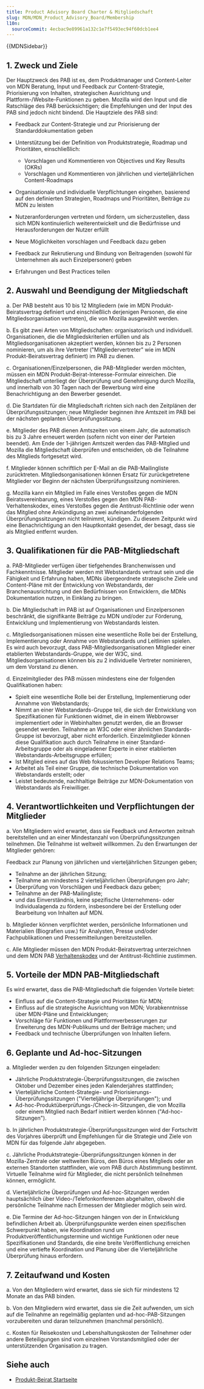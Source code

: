 ```yaml
---
title: Product Advisory Board Charter & Mitgliedschaft
slug: MDN/MDN_Product_Advisory_Board/Membership
l10n:
  sourceCommit: 4ecbac9e89961a132c1e7f5493ec94f60dcb1ee4
---
```


{{MDNSidebar}}

## 1. Zweck und Ziele

Der Hauptzweck des PAB ist es, dem Produktmanager und Content-Leiter von MDN Beratung, Input und Feedback zur Content-Strategie, Priorisierung von Inhalten, strategischen Ausrichtung und Plattform-/Website-Funktionen zu geben. Mozilla wird den Input und die Ratschläge des PAB berücksichtigen; die Empfehlungen und der Input des PAB sind jedoch nicht bindend. Die Hauptziele des PAB sind:

- Feedback zur Content-Strategie und zur Priorisierung der Standarddokumentation geben
- Unterstützung bei der Definition von Produktstrategie, Roadmap und Prioritäten, einschließlich:

  - Vorschlagen und Kommentieren von Objectives und Key Results (OKRs)
  - Vorschlagen und Kommentieren von jährlichen und vierteljährlichen Content-Roadmaps

- Organisationale und individuelle Verpflichtungen eingehen, basierend auf den definierten Strategien, Roadmaps und Prioritäten, Beiträge zu MDN zu leisten
- Nutzeranforderungen vertreten und fördern, um sicherzustellen, dass sich MDN kontinuierlich weiterentwickelt und die Bedürfnisse und Herausforderungen der Nutzer erfüllt
- Neue Möglichkeiten vorschlagen und Feedback dazu geben
- Feedback zur Rekrutierung und Bindung von Beitragenden (sowohl für Unternehmen als auch Einzelpersonen) geben
- Erfahrungen und Best Practices teilen

## 2. Auswahl und Beendigung der Mitgliedschaft

a. Der PAB besteht aus 10 bis 12 Mitgliedern (wie im MDN Produkt-Beiratsvertrag definiert und einschließlich derjenigen Personen, die eine Mitgliedsorganisation vertreten), die von Mozilla ausgewählt werden.

b. Es gibt zwei Arten von Mitgliedschaften: organisatorisch und individuell. Organisationen, die die Mitgliedskriterien erfüllen und als Mitgliedsorganisationen akzeptiert werden, können bis zu 2 Personen nominieren, um als ihre Vertreter ("Mitgliedervertreter" wie im MDN Produkt-Beiratsvertrag definiert) im PAB zu dienen.

c. Organisationen/Einzelpersonen, die PAB-Mitglieder werden möchten, müssen ein MDN Produkt-Beirat-Interesse-Formular einreichen. Die Mitgliedschaft unterliegt der Überprüfung und Genehmigung durch Mozilla, und innerhalb von 30 Tagen nach der Bewerbung wird eine Benachrichtigung an den Bewerber gesendet.

d. Die Startdaten für die Mitgliedschaft richten sich nach den Zeitplänen der Überprüfungssitzungen; neue Mitglieder beginnen ihre Amtszeit im PAB bei der nächsten geplanten Überprüfungssitzung.

e. Mitglieder des PAB dienen Amtszeiten von einem Jahr, die automatisch bis zu 3 Jahre erneuert werden (sofern nicht von einer der Parteien beendet). Am Ende der 1-jährigen Amtszeit werden das PAB-Mitglied und Mozilla die Mitgliedschaft überprüfen und entscheiden, ob die Teilnahme des Mitglieds fortgesetzt wird.

f. Mitglieder können schriftlich per E-Mail an die PAB-Mailingliste zurücktreten. Mitgliedsorganisationen können Ersatz für zurückgetretene Mitglieder vor Beginn der nächsten Überprüfungssitzung nominieren.

g. Mozilla kann ein Mitglied im Falle eines Verstoßes gegen die MDN Beiratsvereinbarung, eines Verstoßes gegen den MDN PAB-Verhaltenskodex, eines Verstoßes gegen die Antitrust-Richtlinie oder wenn das Mitglied ohne Ankündigung an zwei aufeinanderfolgenden Überprüfungssitzungen nicht teilnimmt, kündigen. Zu diesem Zeitpunkt wird eine Benachrichtigung an den Hauptkontakt gesendet, der besagt, dass sie als Mitglied entfernt wurden.

## 3. Qualifikationen für die PAB-Mitgliedschaft

a. PAB-Mitglieder verfügen über tiefgehendes Branchenwissen und Fachkenntnisse. Mitglieder werden mit Webstandards vertraut sein und die Fähigkeit und Erfahrung haben, MDNs übergeordnete strategische Ziele und Content-Pläne mit der Entwicklung von Webstandards, der Branchenausrichtung und den Bedürfnissen von Entwicklern, die MDNs Dokumentation nutzen, in Einklang zu bringen.

b. Die Mitgliedschaft im PAB ist auf Organisationen und Einzelpersonen beschränkt, die signifikante Beiträge zu MDN und/oder zur Förderung, Entwicklung und Implementierung von Webstandards leisten.

c. Mitgliedsorganisationen müssen eine wesentliche Rolle bei der Erstellung, Implementierung oder Annahme von Webstandards und Leitlinien spielen. Es wird auch bevorzugt, dass PAB-Mitgliedsorganisationen Mitglieder einer etablierten Webstandards-Gruppe, wie der W3C, sind. Mitgliedsorganisationen können bis zu 2 individuelle Vertreter nominieren, um dem Vorstand zu dienen.

d. Einzelmitglieder des PAB müssen mindestens eine der folgenden Qualifikationen haben:

- Spielt eine wesentliche Rolle bei der Erstellung, Implementierung oder Annahme von Webstandards;
- Nimmt an einer Webstandards-Gruppe teil, die sich der Entwicklung von Spezifikationen für Funktionen widmet, die in einem Webbrowser implementiert oder in Webinhalten genutzt werden, die an Browser gesendet werden. Teilnahme an W3C oder einer ähnlichen Standards-Gruppe ist bevorzugt, aber nicht erforderlich. Einzelmitglieder können diese Qualifikation auch durch Teilnahme in einer Standard-Arbeitsgruppe oder als eingeladener Experte in einer etablierten Webstandards-Arbeitsgruppe erfüllen;
- Ist Mitglied eines auf das Web fokussierten Developer Relations Teams;
- Arbeitet als Teil einer Gruppe, die technische Dokumentation von Webstandards erstellt; oder
- Leistet bedeutende, nachhaltige Beiträge zur MDN-Dokumentation von Webstandards als Freiwilliger.

## 4. Verantwortlichkeiten und Verpflichtungen der Mitglieder

a. Von Mitgliedern wird erwartet, dass sie Feedback und Antworten zeitnah bereitstellen und an einer Mindestanzahl von Überprüfungssitzungen teilnehmen. Die Teilnahme ist weltweit willkommen. Zu den Erwartungen der Mitglieder gehören:

Feedback zur Planung von jährlichen und vierteljährlichen Sitzungen geben;

- Teilnahme an der jährlichen Sitzung;
- Teilnahme an mindestens 2 vierteljährlichen Überprüfungen pro Jahr;
- Überprüfung von Vorschlägen und Feedback dazu geben;
- Teilnahme an der PAB-Mailingliste;
- und das Einverständnis, keine spezifische Unternehmens- oder Individualagenda zu fördern, insbesondere bei der Erstellung oder Bearbeitung von Inhalten auf MDN.

b. Mitglieder können verpflichtet werden, persönliche Informationen und Materialien (Biografien usw.) für Analysten, Presse und/oder Fachpublikationen und Pressemitteilungen bereitzustellen.

c. Alle Mitglieder müssen den MDN Produkt-Beiratsvertrag unterzeichnen und dem MDN PAB [Verhaltenskodex](https://www.mozilla.org/en-US/about/governance/policies/participation/) und der Antitrust-Richtlinie zustimmen.

## 5. Vorteile der MDN PAB-Mitgliedschaft

Es wird erwartet, dass die PAB-Mitgliedschaft die folgenden Vorteile bietet:

- Einfluss auf die Content-Strategie und Prioritäten für MDN;
- Einfluss auf die strategische Ausrichtung von MDN; Vorabkenntnisse über MDN-Pläne und Entwicklungen;
- Vorschläge für Funktionen und Plattformverbesserungen zur Erweiterung des MDN-Publikums und der Beiträge machen; und
- Feedback und technische Überprüfungen von Inhalten liefern.

## 6. Geplante und Ad-hoc-Sitzungen

a. Mitglieder werden zu den folgenden Sitzungen eingeladen:

- Jährliche Produktstrategie-Überprüfungssitzungen, die zwischen Oktober und Dezember eines jeden Kalenderjahres stattfinden;
- Vierteljährliche Content-Strategie- und Priorisierungs-Überprüfungssitzungen ("Vierteljährige Überprüfungen"); und
- Ad-hoc-Produktüberprüfungs-/Check-in-Sitzungen, die von Mozilla oder einem Mitglied nach Bedarf initiiert werden können ("Ad-hoc-Sitzungen").

b. In jährlichen Produktstrategie-Überprüfungssitzungen wird der Fortschritt des Vorjahres überprüft und Empfehlungen für die Strategie und Ziele von MDN für das folgende Jahr abgegeben.

c. Jährliche Produktstrategie-Überprüfungssitzungen können in der Mozilla-Zentrale oder weltweiten Büros, den Büros eines Mitglieds oder an externen Standorten stattfinden, wie vom PAB durch Abstimmung bestimmt. Virtuelle Teilnahme wird für Mitglieder, die nicht persönlich teilnehmen können, ermöglicht.

d. Vierteljährliche Überprüfungen und Ad-hoc-Sitzungen werden hauptsächlich über Video-/Telefonkonferenzen abgehalten, obwohl die persönliche Teilnahme nach Ermessen der Mitglieder möglich sein wird.

e. Die Termine der Ad-hoc-Sitzungen hängen von der in Entwicklung befindlichen Arbeit ab. Überprüfungspunkte werden einen spezifischen Schwerpunkt haben, wie Koordination rund um Produktveröffentlichungstermine und wichtige Funktionen oder neue Spezifikationen und Standards, die eine breite Veröffentlichung erreichen und eine vertiefte Koordination und Planung über die Vierteljährliche Überprüfung hinaus erfordern.

## 7. Zeitaufwand und Kosten

a. Von den Mitgliedern wird erwartet, dass sie sich für mindestens 12 Monate an das PAB binden.

b. Von den Mitgliedern wird erwartet, dass sie die Zeit aufwenden, um sich auf die Teilnahme an regelmäßig geplanten und ad-hoc-PAB-Sitzungen vorzubereiten und daran teilzunehmen (manchmal persönlich).

c. Kosten für Reisekosten und Lebenshaltungskosten der Teilnehmer oder andere Beteiligungen sind vom einzelnen Vorstandsmitglied oder der unterstützenden Organisation zu tragen.

## Siehe auch

- [Produkt-Beirat Startseite](/de/docs/MDN/MDN_Product_Advisory_Board)
